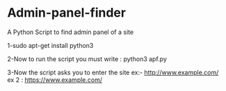 # Admin-panel-finder
A Python Script to find admin panel of a site

1-sudo apt-get install python3

2-Now to run the script you must write : python3 apf.py

3-Now the script asks you to enter the site ex:- http://www.example.com/ ex 2 : https://www.example.com/

